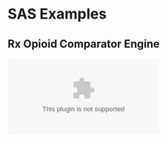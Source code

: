 
# SAS Examples



## Rx Opioid Comparator Engine

![](https://github.com/kpydise2/SAS_Examples/blob/main/RX_Opioid_code_sample/code_sample_description.docx)


<br>
